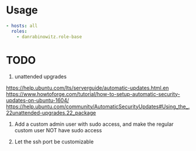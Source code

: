 # Usage

```yml
- hosts: all
  roles:
    - danrabinowitz.role-base
```

# TODO

1. unattended upgrades

https://help.ubuntu.com/lts/serverguide/automatic-updates.html.en
https://www.howtoforge.com/tutorial/how-to-setup-automatic-security-updates-on-ubuntu-1604/
https://help.ubuntu.com/community/AutomaticSecurityUpdates#Using_the_.22unattended-upgrades.22_package



1. Add a custom admin user with sudo access, and make the regular custom user NOT have sudo access

1. Let the ssh port be customizable
